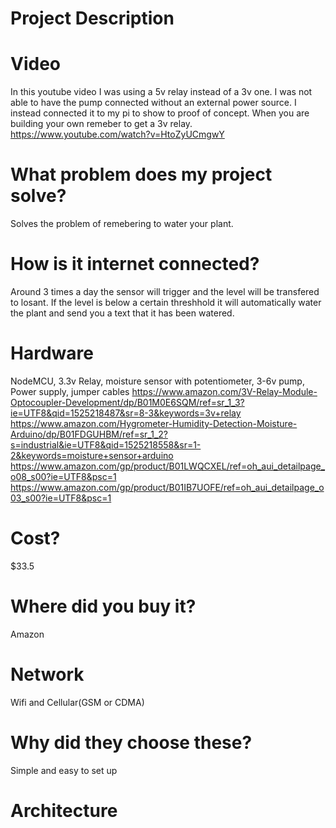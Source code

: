 # Project Description
# Video
  In this youtube video I was using a 5v relay instead of a 3v one. I was not able to have the pump connected without an external power source. I instead connected it to my pi to show to proof of concept. When you are building your own remeber to get a 3v relay. 
https://www.youtube.com/watch?v=HtoZyUCmgwY
# What problem does my project solve?
  Solves the problem of remebering to water your plant.   
# How is it internet connected?
  Around 3 times a day the sensor will trigger and the level will be transfered to losant. If the level is below a certain threshhold
  it will automatically water the plant and send you a text that it has been watered. 
# Hardware
  NodeMCU, 3.3v Relay, moisture sensor with potentiometer, 3-6v pump, Power supply, jumper cables
  https://www.amazon.com/3V-Relay-Module-Optocoupler-Development/dp/B01M0E6SQM/ref=sr_1_3?ie=UTF8&qid=1525218487&sr=8-3&keywords=3v+relay
  https://www.amazon.com/Hygrometer-Humidity-Detection-Moisture-Arduino/dp/B01FDGUHBM/ref=sr_1_2?s=industrial&ie=UTF8&qid=1525218558&sr=1-2&keywords=moisture+sensor+arduino
  https://www.amazon.com/gp/product/B01LWQCXEL/ref=oh_aui_detailpage_o08_s00?ie=UTF8&psc=1
  https://www.amazon.com/gp/product/B01IB7UOFE/ref=oh_aui_detailpage_o03_s00?ie=UTF8&psc=1

# Cost?
$33.5
# Where did you buy it?
Amazon
# Network
Wifi and Cellular(GSM or CDMA)
# Why did they choose these?
Simple and easy to set up
# Architecture
